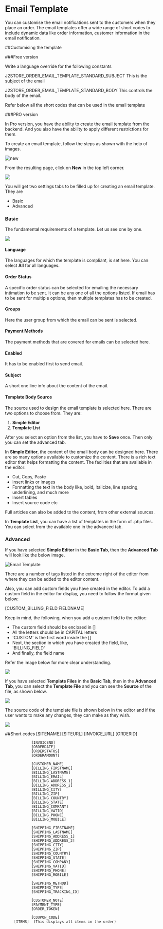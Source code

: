 # Email Template

You can customise the email notifications sent to the customers when they place an order. The email templates offer a wide range of short codes to include dynamic data like order information, customer information in the email notification.

##Customising the template 

###Free version

Write a language override for the following constants

J2STORE_ORDER_EMAIL_TEMPLATE_STANDARD_SUBJECT
This is the subject of the email

J2STORE_ORDER_EMAIL_TEMPLATE_STANDARD_BODY
This controls the body of the email.

Refer below all the short codes that can be used in the email template

###PRO version
  
  In Pro version, you have the ability to create the email template from the backend. And you also have the ability to apply different restrictions for them.
  
To create an email template, follow the steps as shown with the help of images.

![new](./assets/images/email_template_create_new.png)

From the resulting page, click on **New** in the top left corner.

![](./assets/images/email_template_create_new_1.png)

You will get two settings tabs to be filled up for creating an email template. They are 
* Basic
* Advanced

### Basic
The fundamental requirements of a template. Let us see one by one.

![](./assets/images/email_template_create_basic.png)

#### Language
The languages for which the template is compliant, is set here. You can select **All** for all languages.
#### Order Status
A specific order status can be selected for emailing the necessary intimation to be sent. It can be any one of all the options listed. If email has to be sent for multiple options, then multiple templates has to be created.

#### Groups
Here the user group from which the email can be sent is selected.

#### Payment Methods
The payment methods that are covered for emails can be selected here.

#### Enabled
It has to be enabled first to send email.

#### Subject
A short one line info about the content of the email.

#### Template Body Source
The source used to design the email template is selected here. There are two options to choose from. They are:
1. **Simple Editor**
2. **Template List**

After you select an option from the list, you have to **Save** once. Then only you can set the advanced tab.

In **Simple Editor**, the content of the email body can be designed here. There are so many options available to customize the content. There is a rich text editor that helps formatting the content.
The facilities that are available in the editor:
* Cut, Copy, Paste
* Insert links or images
* Formatting the text in the body like, bold, italicize, line spacing, underlining, and much more
* Insert tables
* Insert source code etc

Full articles can also be added to the content, from other external sources.

In **Template List**, you can have a list of templates in the form of .php files. You can select from the available one in the advanced tab.

### Advanced
If you have selected **Simple Editor** in the **Basic Tab**, then the **Advanced Tab** will look like the below image.

![Email Template](./assets/images/email_template.png)

There are a number of tags listed in the extreme right of the editor from where they can be added to the editor content.

Also, you can add custom fields you have created in the editor. To add a custom field in the editor for display, you need to follow the format given below:

[CUSTOM_BILLING_FIELD:FIELDNAME]

Keep in mind, the following, when you add a custom field to the editor:

* The custom field should be enclosed in []
* All the letters should be in CAPITAL letters
* 'CUSTOM' is the first word inside the []
* Next, the section in which you have created the field, like, 'BILLING_FIELD'
* And finally, the field name

Refer the image below for more clear understanding.

![](./assets/images/guide-to-add-custom-field.png)

If you have selected **Template Files** in the **Basic Tab**, then in the **Advanced Tab**, you can select the **Template File** and you can see the **Source** of the file, as shown below.

![](./assets/images/email_template_advanced.png)

The source code of the template file is shown below in the editor and if the user wants to make any changes, they can make as they wish.

![](./assets/images/email_template_advanced_1.png)


##Short codes
        [SITENAME]
				[SITEURL]
				[INVOICE_URL]
				[ORDERID]

				[INVOICENO]
				[ORDERDATE]
				[ORDERSTATUS]
				[ORDERAMOUNT]

				[CUSTOMER_NAME]	
				[BILLING_FIRSTNAME]
				[BILLING_LASTNAME]
				[BILLING_EMAIL]	
				[BILLING_ADDRESS_1]
				[BILLING_ADDRESS_2]
				[BILLING_CITY]
				[BILLING_ZIP]	
				[BILLING_COUNTRY]
				[BILLING_STATE]	
				[BILLING_COMPANY]
				[BILLING_VATID]
				[BILLING_PHONE]
				[BILLING_MOBILE]

				[SHIPPING_FIRSTNAME]
				[SHIPPING_LASTNAME]
				[SHIPPING_ADDRESS_1]
				[SHIPPING_ADDRESS_2]
				[SHIPPING_CITY]
				[SHIPPING_ZIP]
				[SHIPPING_COUNTRY]
				[SHIPPING_STATE]
				[SHIPPING_COMPANY]
				[SHIPPING_VATID]
				[SHIPPING_PHONE]
				[SHIPPING_MOBILE]

				[SHIPPING_METHOD]
				[SHIPPING_TYPE]
				[SHIPPING_TRACKING_ID]

				[CUSTOMER_NOTE]
				[PAYMENT_TYPE]
				[ORDER_TOKEN]	
						
				[COUPON_CODE]
        [ITEMS]  (This displays all items in the order)
  